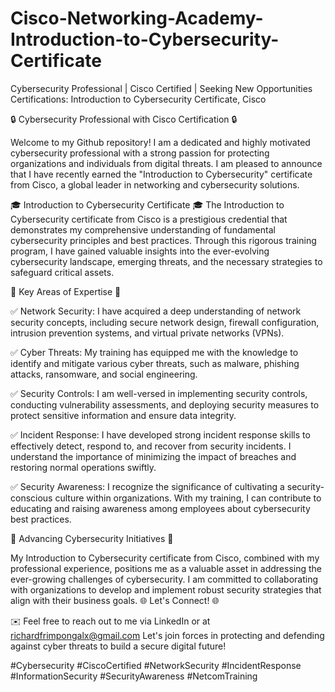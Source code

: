 # Cisco-Networking-Academy-Introduction-to-Cybersecurity-Certificate

Cybersecurity Professional | Cisco Certified | Seeking New Opportunities
Certifications:
Introduction to Cybersecurity Certificate, Cisco

🔒 Cybersecurity Professional with Cisco Certification 🔒

Welcome to my Github repository! I am a dedicated and highly motivated cybersecurity professional with a strong passion for protecting organizations and individuals from digital threats. I am pleased to announce that I have recently earned the "Introduction to Cybersecurity" certificate from Cisco, a global leader in networking and cybersecurity solutions.

🎓 Introduction to Cybersecurity Certificate 🎓
The Introduction to Cybersecurity certificate from Cisco is a prestigious credential that demonstrates my comprehensive understanding of fundamental cybersecurity principles and best practices. Through this rigorous training program, I have gained valuable insights into the ever-evolving cybersecurity landscape, emerging threats, and the necessary strategies to safeguard critical assets.


🔑 Key Areas of Expertise 🔑

✅ Network Security: I have acquired a deep understanding of network security concepts, including secure network design, firewall configuration, intrusion prevention systems, and virtual private networks (VPNs).

✅ Cyber Threats: My training has equipped me with the knowledge to identify and mitigate various cyber threats, such as malware, phishing attacks, ransomware, and social engineering.

✅ Security Controls: I am well-versed in implementing security controls, conducting vulnerability assessments, and deploying security measures to protect sensitive information and ensure data integrity.

✅ Incident Response: I have developed strong incident response skills to effectively detect, respond to, and recover from security incidents. I understand the importance of minimizing the impact of breaches and restoring normal operations swiftly.

✅ Security Awareness: I recognize the significance of cultivating a security-conscious culture within organizations. With my training, I can contribute to educating and raising awareness among employees about cybersecurity best practices.


🚀 Advancing Cybersecurity Initiatives 🚀

My Introduction to Cybersecurity certificate from Cisco, combined with my professional experience, positions me as a valuable asset in addressing the ever-growing challenges of cybersecurity. I am committed to collaborating with organizations to develop and implement robust security strategies that align with their business goals.
🌐 Let's Connect! 🌐

✉️ Feel free to reach out to me via LinkedIn or at richardfrimpongalx@gmail.com
Let's join forces in protecting and defending against cyber threats to build a secure digital future!

#Cybersecurity #CiscoCertified #NetworkSecurity #IncidentResponse #InformationSecurity #SecurityAwareness #NetcomTraining

